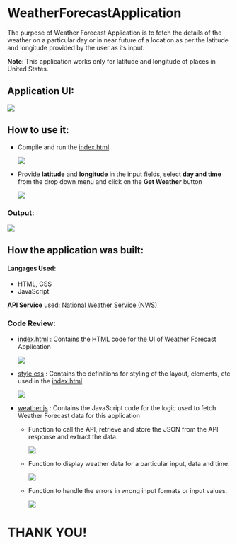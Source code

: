 # WeatherForecastApplication

The purpose of Weather Forecast Application is to fetch the details of the weather on a particular day or in near future of a location as per the latitude and longitude provided by the user as its input.

**Note**: This application works only for latitude and longitude of places in United States.

## Application UI:

![](./images/WeatherForecastApp.png)

## How to use it:

- Compile and run the [index.html](./src/index.html)

  ![](./images/index.png)

- Provide **latitude** and **longitude** in the input fields, select **day and time** from the drop down menu and click on the **Get Weather** button

  ![](./images/Steps.png)

### Output:

![](./images/Output.png)

## How the application was built:

#### Langages Used:

- HTML, CSS
- JavaScript

**API Service** used: [National Weather Service (NWS)](https://www.weather.gov/documentation/services-web-api&sa=D&source=calendar&ust=1641768438693965&usg=AOvVaw3OWCV8Z2DjkIpuF6eXz_L2)

### Code Review:

- [index.html](./src/index.html) : Contains the HTML code for the UI of Weather Forecast Application

  ![](./images/indexcode.png)

- [style.css](./src/style.css) : Contains the definitions for styling of the layout, elements, etc used in the [index.html](./index.html)

  ![](./images/css.png)

- [weather.js](./src/weather.js) : Contains the JavaScript code for the logic used to fetch Weather Forecast data for this application

  - Function to call the API, retrieve and store the JSON from the API response and extract the data.

    ![](./images/APIresponse.png)

  - Function to display weather data for a particular input, data and time.

    ![](./images/displayWeather.png)

  - Function to handle the errors in wrong input formats or input values.

    ![](./images/errorHandling.png)

# THANK YOU!
